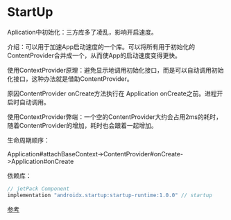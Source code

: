 # StartUp

Aplication中初始化：三方库多了凌乱，影响开启速度。

介绍：可以用于加速App启动速度的一个库。可以将所有用于初始化的ContentProvider合并成一个，从而使App的启动速度变得更快。

使用ContextProvider原理：避免显示地调用初始化接口，而是可以自动调用初始化接口，这种办法就是借助ContentProvider。

原因ContentProvider onCreate方法执行在 Application onCreate之前。进程开启时自动调用。


使用ContextProvider弊端：一个空的ContentProvider大约会占用2ms的耗时，随着ContentProvider的增加，耗时也会跟着一起增加。


生命周期顺序：

Application#attachBaseContext->ContentProvider#onCreate->Application#onCreate



依赖库：

```groovy
// jetPack Component
implementation "androidx.startup:startup-runtime:1.0.0" // startup
```

[参考](https://blog.csdn.net/guolin_blog/article/details/108026357)